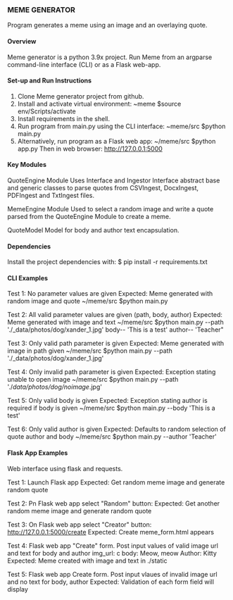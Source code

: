 ### MEME GENERATOR  ###
Program generates a meme using an image and an overlaying quote.

#### Overview
Meme generator is a python 3.9x project.
Run Meme from an argparse command-line interface (CLI) or as a Flask web-app.

#### Set-up and Run Instructions
1. Clone Meme generator project from github.
2. Install and activate virtual environment:
    ~meme $source env/Scripts/activate
3. Install requirements in the shell.
4. Run program from main.py using the CLI interface:
    ~meme/src $python main.py
5. Alternatively, run program as a Flask web app:
    ~/meme/src $python app.py
    Then in web browser: http://127.0.0.1:5000

#### Key Modules
QuoteEngine Module
    Uses Interface and Ingestor Interface abstract base and generic classes
    to parse quotes from CSVIngest, DocxIngest, PDFIngest and TxtIngest files.

MemeEngine Module
    Used to select a random image and write a quote parsed from the QuoteEngine Module to create a meme.

QuoteModel
    Model for body and author text encapsulation.

#### Dependencies
Install the project dependencies with:
$ pip install -r requirements.txt

#### CLI Examples
Test 1: No parameter values are given
Expected: Meme generated with random image and quote
~/meme/src $python main.py

Test 2: All valid parameter values are given (path, body, author)
Expected: Meme generated with image and text
~/meme/src $python main.py --path './_data/photos/dog/xander_1.jpg' 
body-- 'This is a test' author-- 'Teacher"

Test 3:  Only valid path parameter is given
Expected: Meme generated with image in path given
~/meme/src $python main.py --path './_data/photos/dog/xander_1.jpg'

Test 4: Only invalid path parameter is given
Expected:  Exception stating unable to open image
~/meme/src $python main.py --path './_data/photos/dog/noimage_.jpg'

Test 5: Only valid body is given
Expected: Exception stating author is required if body is given 
~/meme/src $python main.py --body 'This is a test'

Test 6: Only valid author is given
Expected: Defaults to random selection of quote author and body
~/meme/src $python main.py --author 'Teacher'

#### Flask App Examples
Web interface using flask and requests.

Test 1: Launch Flask app
Expected: Get random meme image and generate random quote

Test 2: Pn Flask web app select "Random" button:
Expected: Get another random meme image and generate random quote

Test 3: On Flask web app select "Creator" button: 
http://127.0.0.1:5000/create
Expected: Create meme_form.html appears

Test 4: Flask web app "Create" form.
Post input values of valid image url and text for body and author
img_url: c
body:   Meow, meow
Author: Kitty
Expected: Meme created with image and text in ./static

Test 5: Flask web app Create form.
Post input vlaues of invalid image url and no text for body, author
Expected: Validation of each form field will display

